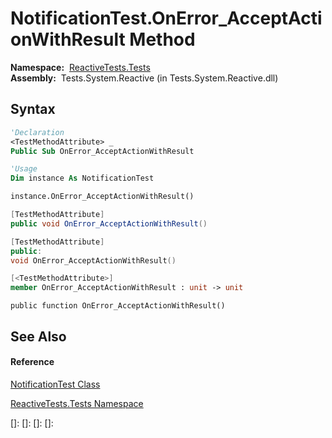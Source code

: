 # NotificationTest.OnError\_AcceptActionWithResult Method

**Namespace:**  [ReactiveTests.Tests](ReactiveTests.Tests\ReactiveTests.Tests.md)  
**Assembly:**  Tests.System.Reactive (in Tests.System.Reactive.dll)

## Syntax

```vb
'Declaration
<TestMethodAttribute> _
Public Sub OnError_AcceptActionWithResult
```

```vb
'Usage
Dim instance As NotificationTest

instance.OnError_AcceptActionWithResult()
```

```csharp
[TestMethodAttribute]
public void OnError_AcceptActionWithResult()
```

```c++
[TestMethodAttribute]
public:
void OnError_AcceptActionWithResult()
```

```fsharp
[<TestMethodAttribute>]
member OnError_AcceptActionWithResult : unit -> unit 
```

```jscript
public function OnError_AcceptActionWithResult()
```

## See Also

#### Reference

[NotificationTest Class](NotificationTest\NotificationTest.md)

[ReactiveTests.Tests Namespace](ReactiveTests.Tests\ReactiveTests.Tests.md)

[]: 
[]: 
[]: 
[]: 